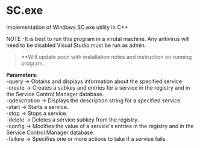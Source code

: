 # SC.exe 
Implementation of Windows SC.exe utility in C++

NOTE -It is best to run this program in a virutal machine. Any antivirus will need to be disabled
Visual Studio must be run as admin.

>**Will update soon with installation notes and instruction on running program..

<b>Parameters: </b><br />
-query -> Obtains and displays information about the specified service <br />
-create -> Creates a subkey and entries for a service in the registry and in the Service Control Manager database. <br />
-qdescription -> Displays the description string for a specified service. <br />
-start -> Starts a service. <br />
-stop -> Stops a service. <br />
-delete -> Deletes a service subkey from the registry. <br />
-config -> Modifies the value of a service's entries in the registry and in the Service Control Manager database. <br />
-failure -> Specifies one or more actions to take if a service fails. <br />

